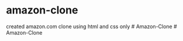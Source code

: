 # amazon-clone

created amazon.com clone using html and css only
#   A m a z o n - C l o n e  
 #   A m a z o n - C l o n e  
 